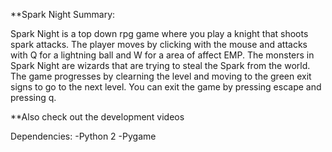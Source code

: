 **Spark Night Summary:

Spark Night is a top down rpg game where you play a knight that shoots spark attacks. The player moves by clicking with the mouse and attacks with Q for a lightning ball and W for a area of affect EMP. The monsters in Spark Night are wizards that are trying to steal the Spark from the world. The game progresses by clearning the level and moving to the green exit signs to go to the next level. You can exit the game by pressing escape and pressing q. 

**Also check out the development videos

Dependencies:
-Python 2
-Pygame
